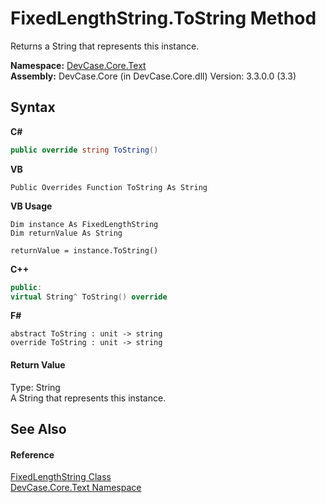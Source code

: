 # FixedLengthString.ToString Method 
 

Returns a String that represents this instance.

**Namespace:**&nbsp;<a href="N_DevCase_Core_Text">DevCase.Core.Text</a><br />**Assembly:**&nbsp;DevCase.Core (in DevCase.Core.dll) Version: 3.3.0.0 (3.3)

## Syntax

**C#**<br />
``` C#
public override string ToString()
```

**VB**<br />
``` VB
Public Overrides Function ToString As String
```

**VB Usage**<br />
``` VB Usage
Dim instance As FixedLengthString
Dim returnValue As String

returnValue = instance.ToString()
```

**C++**<br />
``` C++
public:
virtual String^ ToString() override
```

**F#**<br />
``` F#
abstract ToString : unit -> string 
override ToString : unit -> string 
```


#### Return Value
Type: String<br />A String that represents this instance.

## See Also


#### Reference
<a href="T_DevCase_Core_Text_FixedLengthString">FixedLengthString Class</a><br /><a href="N_DevCase_Core_Text">DevCase.Core.Text Namespace</a><br />